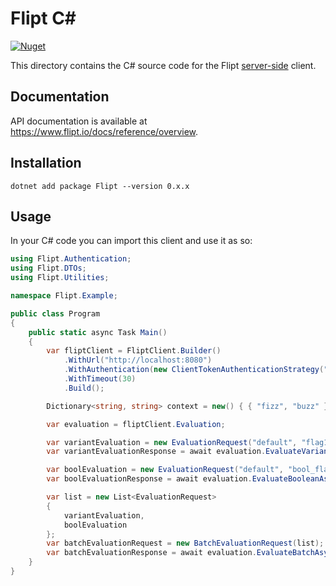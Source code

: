 # Flipt C\#

[![Nuget](https://img.shields.io/nuget/v/flipt)](https://www.nuget.org/packages/Flipt/)

This directory contains the C# source code for the Flipt [server-side](https://www.flipt.io/docs/integration/server/rest) client.

## Documentation

API documentation is available at <https://www.flipt.io/docs/reference/overview>.

## Installation

```console
dotnet add package Flipt --version 0.x.x
```

## Usage

In your C# code you can import this client and use it as so:

```csharp
using Flipt.Authentication;
using Flipt.DTOs;
using Flipt.Utilities;

namespace Flipt.Example;

public class Program
{
    public static async Task Main()
    {
        var fliptClient = FliptClient.Builder()
            .WithUrl("http://localhost:8080")
            .WithAuthentication(new ClientTokenAuthenticationStrategy("Client-Token"))
            .WithTimeout(30)
            .Build();

        Dictionary<string, string> context = new() { { "fizz", "buzz" } };

        var evaluation = fliptClient.Evaluation;

        var variantEvaluation = new EvaluationRequest("default", "flag1", "entity", context);
        var variantEvaluationResponse = await evaluation.EvaluateVariantAsync(variantEvaluation);

        var boolEvaluation = new EvaluationRequest("default", "bool_flag", "entity", context);
        var boolEvaluationResponse = await evaluation.EvaluateBooleanAsync(boolEvaluation);

        var list = new List<EvaluationRequest>
        {
            variantEvaluation,
            boolEvaluation
        };
        var batchEvaluationRequest = new BatchEvaluationRequest(list);
        var batchEvaluationResponse = await evaluation.EvaluateBatchAsync(batchEvaluationRequest);
    }
}
```
